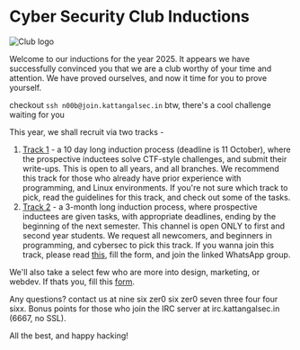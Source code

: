 # Cyber Security Club Inductions

![Club logo](./img/csclogo.png)

Welcome to our inductions for the year 2025. It appears we have successfully convinced you that we are a club worthy of your time and attention.
We have proved ourselves, and now it time for you to prove yourself.

checkout `ssh n00b@join.kattangalsec.in` btw, there's a cool challenge waiting for you


This year, we shall recruit via two tracks -
1. [Track 1](./track1) - a 10 day long induction process (deadline is 11 October), where the prospective inductees solve CTF-style challenges, and submit their write-ups. This is open to all years, and all branches. We recommend this track for those who already have prior experience with programming, and Linux environments. If you're not sure which track to pick, read the guidelines for this track, and check out some of the tasks.
2. [Track 2](./track2) - a 3-month long induction process, where prospective inductees are given tasks, with appropriate deadlines, ending by the beginning of the next semester. This channel is open ONLY to first and second year students. We request all newcomers, and beginners in programming, and cybersec to pick this track. If you wanna join this track, please read [this](./track2), fill the form, and join the linked WhatsApp group.

We'll also take a select few who are more into design, marketing, or webdev. If thats you, fill this [form](https://forms.gle/daFZFt3ToKa7araE8).

Any questions? contact us at nine six zer0 six zer0 seven three four four sixx. Bonus points for those who join the IRC server at irc.kattangalsec.in (6667, no SSL).

All the best, and happy hacking!
